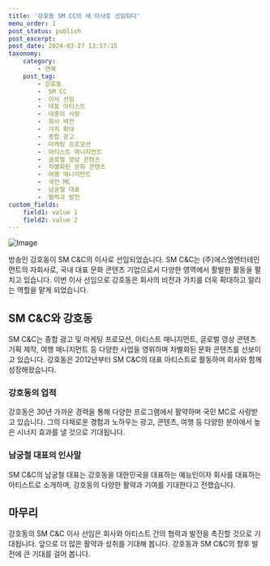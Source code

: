 ```yaml
---
title: '강호동 SM CC의 새 이사로 선임되다'
menu_order: 1
post_status: publish
post_excerpt: 
post_date: 2024-03-27 13:57:15
taxonomy:
    category:
        - 연예
    post_tag:
        - 강호동
        -  SM CC
        -  이사 선임
        -  대표 아티스트
        -  대중의 사랑
        -  회사 비전
        -  가치 확대
        -  종합 광고
        -  마케팅 프로모션
        -  아티스트 매니지먼트
        -  글로벌 영상 콘텐츠
        -  차별화된 문화 콘텐츠
        -  여행 매니지먼트
        -  국민 MC
        -  남궁철 대표
        -  협력과 발전
custom_fields:
    field1: value 1
    field2: value 2
---
```


![Image](https://mimgnews.pstatic.net/image/109/2024/03/27/0005044442_001_20240327090703511.jpg?type=w540)

방송인 강호동이 SM C&C의 이사로 선임되었습니다. SM C&C는 (주)에스엠엔터테인먼트의 자회사로, 국내 대표 문화 콘텐츠 기업으로서 다양한 영역에서 활발한 활동을 펼치고 있습니다. 이번 이사 선임으로 강호동은 회사의 비전과 가치를 더욱 확대하고 알리는 역할을 맡게 되었습니다.
## SM C&C와 강호동
SM C&C는 종합 광고 및 마케팅 프로모션, 아티스트 매니지먼트, 글로벌 영상 콘텐츠 기획 제작, 여행 매니지먼트 등 다양한 사업을 영위하며 차별화된 문화 콘텐츠를 선보이고 있습니다. 강호동은 2012년부터 SM C&C의 대표 아티스트로 활동하며 회사와 함께 성장해왔습니다.
### 강호동의 업적
강호동은 30년 가까운 경력을 통해 다양한 프로그램에서 활약하며 국민 MC로 사랑받고 있습니다. 그의 다채로운 경험과 노하우는 광고, 콘텐츠, 여행 등 다양한 분야에서 높은 시너지 효과를 낼 것으로 기대됩니다.
### 남궁철 대표의 인사말
SM C&C의 남궁철 대표는 강호동을 대한민국을 대표하는 예능인이자 회사를 대표하는 아티스트로 소개하며, 강호동의 다양한 활약과 기여를 기대한다고 전했습니다.
## 마무리
강호동의 SM C&C 이사 선임은 회사와 아티스트 간의 협력과 발전을 촉진할 것으로 기대됩니다. 앞으로 더 많은 활약과 성취를 기대해 봅니다. 강호동과 SM C&C의 향후 발전에 큰 기대를 걸어 봅니다.
